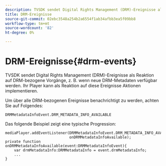 ```yaml
---
description: TVSDK sendet Digital Rights Management (DRM)-Ereignisse als Reaktion auf DRM-bezogene Vorgänge, z. B. wenn neue DRM-Metadaten verfügbar werden. Ihr Player kann als Reaktion auf diese Ereignisse Aktionen implementieren.
title: DRM-Ereignisse
source-git-commit: 02ebc3548a254b2a6554f1ab34afbb3ea5f09bb8
workflow-type: tm+mt
source-wordcount: '82'
ht-degree: 0%

---
```


# DRM-Ereignisse{#drm-events}

TVSDK sendet Digital Rights Management (DRM)-Ereignisse als Reaktion auf DRM-bezogene Vorgänge, z. B. wenn neue DRM-Metadaten verfügbar werden. Ihr Player kann als Reaktion auf diese Ereignisse Aktionen implementieren.

Um über alle DRM-bezogenen Ereignisse benachrichtigt zu werden, achten Sie auf Folgendes:

```
DRMMetadataInfoEvent.DRM_METADATA_INFO_AVAILABLE
```

Das folgende Beispiel zeigt eine typische Progression:

```
mediaPlayer.addEventListener(DRMMetadataInfoEvent.DRM_METADATA_INFO_AVAILABLE,  
                             onDRMMetadataInfoAvailable);   
private function onDRMMetadataInfoAvailable(event:DRMMetadataInfoEvent){ 
    var drmMetadataInfo:DRMMetadataInfo = event.drmMetadataInfo; 
    ... 
} 
```
